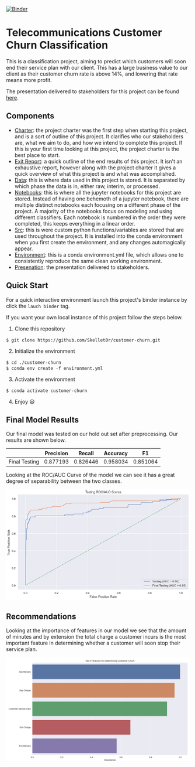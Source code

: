 [![Binder](https://mybinder.org/badge_logo.svg)](https://mybinder.org/v2/gh/Skellet0r/customer-churn/master)

# Telecommunications Customer Churn Classification

This is a classification project, aiming to predict which customers will soon end their service plan with our client.
This has a large business value to our client as their customer churn rate is above 14%, and lowering that rate means
more profit.

The presentation delivered to stakeholders for this project can be found [here](https://Skellet0r.github.io/customer-churn).

## Components

- [Charter](docs/project/charter.md): the project charter was the first step when
  starting this project, and is a sort of outline of this project. It clarifies
  who our stakeholders are, what we aim to do, and how we intend to complete this
  project. If this is your first time looking at this project, the project charter
  is the best place to start.
- [Exit Report](docs/project/exit-report.md): a quick outline of the end results of this
  project. It isn't an exhaustive report, however along with the project charter it gives
  a quick overview of what this project is and what was accomplished.
- [Data](data/): this is where data used in this project is stored. It is separated by
  which phase the data is in, either raw, interim, or processed.
- [Notebooks](notebooks/): this is where all the jupyter notebooks for this project are
  stored. Instead of having one behemoth of a jupyter notebook, there are multiple
  distinct notebooks each focusing on a different phase of the project. A majority
  of the notebooks focus on modeling and using different classifiers. Each notebook
  is numbered in the order they were completed, this keeps everything in a linear
  order.
- [Src](src/): this is were custom python functions/variables are stored that are
  used throughout the project. It is installed into the conda environment when
  you first create the environment, and any changes automagically appear.
- [Environment](environment.yml): this is a conda environment.yml file, which allows
  one to consistently reproduce the same clean working environment.
- [Presenation](docs/project/presentation.pdf): the presentation delivered to stakeholders.

## Quick Start

For a quick interactive environment launch this project's binder instance by click the
`lauch binder` tag.

If you want your own local instance of this project follow the steps below.

1. Clone this repository

```shell
$ git clone https://github.com/Skellet0r/customer-churn.git
```

2. Initialize the environment

```shell
$ cd ./customer-churn
$ conda env create -f environment.yml
```

3. Activate the environment

```shell
$ conda activate customer-churn
```

4. Enjoy 😃

## Final Model Results

Our final model was tested on our hold out set after preprocessing. Our results are shown below.

|               | Precision | Recall   | Accuracy | F1       |
| ------------- | --------- | -------- | -------- | -------- |
| Final Testing | 0.877193  | 0.826446 | 0.958034 | 0.851064 |

Looking at the ROC/AUC Curve of the model we can see it has a great degree of separability between the two classes.

![ROC/AUC Curve Testing](docs/visuals/04-final-model-roc-auc-curve.png)

## Recommendations

Looking at the importance of features in our model we see that the amount of minutes and by extension the total charge a customer incurs is the
most important feature in determining whether a customer will soon stop their service plan.

![Feature Importance Top 5](docs/visuals/01-top-5-features.svg)
